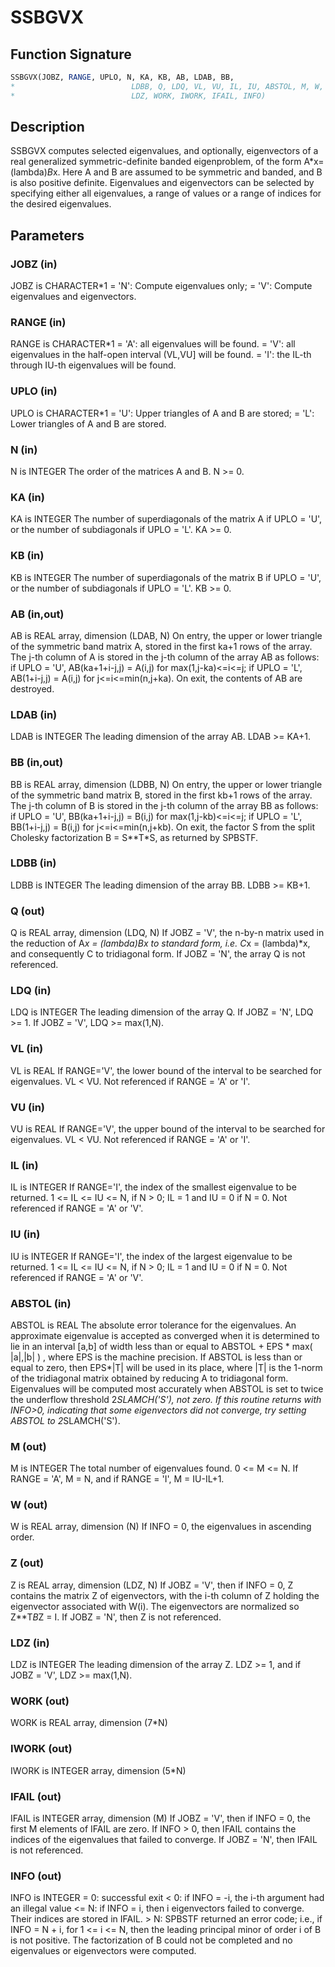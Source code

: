 # SSBGVX

## Function Signature

```fortran
SSBGVX(JOBZ, RANGE, UPLO, N, KA, KB, AB, LDAB, BB,
*                          LDBB, Q, LDQ, VL, VU, IL, IU, ABSTOL, M, W, Z,
*                          LDZ, WORK, IWORK, IFAIL, INFO)
```

## Description


 SSBGVX computes selected eigenvalues, and optionally, eigenvectors
 of a real generalized symmetric-definite banded eigenproblem, of
 the form A*x=(lambda)*B*x.  Here A and B are assumed to be symmetric
 and banded, and B is also positive definite.  Eigenvalues and
 eigenvectors can be selected by specifying either all eigenvalues,
 a range of values or a range of indices for the desired eigenvalues.

## Parameters

### JOBZ (in)

JOBZ is CHARACTER*1 = 'N': Compute eigenvalues only; = 'V': Compute eigenvalues and eigenvectors.

### RANGE (in)

RANGE is CHARACTER*1 = 'A': all eigenvalues will be found. = 'V': all eigenvalues in the half-open interval (VL,VU] will be found. = 'I': the IL-th through IU-th eigenvalues will be found.

### UPLO (in)

UPLO is CHARACTER*1 = 'U': Upper triangles of A and B are stored; = 'L': Lower triangles of A and B are stored.

### N (in)

N is INTEGER The order of the matrices A and B. N >= 0.

### KA (in)

KA is INTEGER The number of superdiagonals of the matrix A if UPLO = 'U', or the number of subdiagonals if UPLO = 'L'. KA >= 0.

### KB (in)

KB is INTEGER The number of superdiagonals of the matrix B if UPLO = 'U', or the number of subdiagonals if UPLO = 'L'. KB >= 0.

### AB (in,out)

AB is REAL array, dimension (LDAB, N) On entry, the upper or lower triangle of the symmetric band matrix A, stored in the first ka+1 rows of the array. The j-th column of A is stored in the j-th column of the array AB as follows: if UPLO = 'U', AB(ka+1+i-j,j) = A(i,j) for max(1,j-ka)<=i<=j; if UPLO = 'L', AB(1+i-j,j) = A(i,j) for j<=i<=min(n,j+ka). On exit, the contents of AB are destroyed.

### LDAB (in)

LDAB is INTEGER The leading dimension of the array AB. LDAB >= KA+1.

### BB (in,out)

BB is REAL array, dimension (LDBB, N) On entry, the upper or lower triangle of the symmetric band matrix B, stored in the first kb+1 rows of the array. The j-th column of B is stored in the j-th column of the array BB as follows: if UPLO = 'U', BB(ka+1+i-j,j) = B(i,j) for max(1,j-kb)<=i<=j; if UPLO = 'L', BB(1+i-j,j) = B(i,j) for j<=i<=min(n,j+kb). On exit, the factor S from the split Cholesky factorization B = S**T*S, as returned by SPBSTF.

### LDBB (in)

LDBB is INTEGER The leading dimension of the array BB. LDBB >= KB+1.

### Q (out)

Q is REAL array, dimension (LDQ, N) If JOBZ = 'V', the n-by-n matrix used in the reduction of A*x = (lambda)*B*x to standard form, i.e. C*x = (lambda)*x, and consequently C to tridiagonal form. If JOBZ = 'N', the array Q is not referenced.

### LDQ (in)

LDQ is INTEGER The leading dimension of the array Q. If JOBZ = 'N', LDQ >= 1. If JOBZ = 'V', LDQ >= max(1,N).

### VL (in)

VL is REAL If RANGE='V', the lower bound of the interval to be searched for eigenvalues. VL < VU. Not referenced if RANGE = 'A' or 'I'.

### VU (in)

VU is REAL If RANGE='V', the upper bound of the interval to be searched for eigenvalues. VL < VU. Not referenced if RANGE = 'A' or 'I'.

### IL (in)

IL is INTEGER If RANGE='I', the index of the smallest eigenvalue to be returned. 1 <= IL <= IU <= N, if N > 0; IL = 1 and IU = 0 if N = 0. Not referenced if RANGE = 'A' or 'V'.

### IU (in)

IU is INTEGER If RANGE='I', the index of the largest eigenvalue to be returned. 1 <= IL <= IU <= N, if N > 0; IL = 1 and IU = 0 if N = 0. Not referenced if RANGE = 'A' or 'V'.

### ABSTOL (in)

ABSTOL is REAL The absolute error tolerance for the eigenvalues. An approximate eigenvalue is accepted as converged when it is determined to lie in an interval [a,b] of width less than or equal to ABSTOL + EPS * max( |a|,|b| ) , where EPS is the machine precision. If ABSTOL is less than or equal to zero, then EPS*|T| will be used in its place, where |T| is the 1-norm of the tridiagonal matrix obtained by reducing A to tridiagonal form. Eigenvalues will be computed most accurately when ABSTOL is set to twice the underflow threshold 2*SLAMCH('S'), not zero. If this routine returns with INFO>0, indicating that some eigenvectors did not converge, try setting ABSTOL to 2*SLAMCH('S').

### M (out)

M is INTEGER The total number of eigenvalues found. 0 <= M <= N. If RANGE = 'A', M = N, and if RANGE = 'I', M = IU-IL+1.

### W (out)

W is REAL array, dimension (N) If INFO = 0, the eigenvalues in ascending order.

### Z (out)

Z is REAL array, dimension (LDZ, N) If JOBZ = 'V', then if INFO = 0, Z contains the matrix Z of eigenvectors, with the i-th column of Z holding the eigenvector associated with W(i). The eigenvectors are normalized so Z**T*B*Z = I. If JOBZ = 'N', then Z is not referenced.

### LDZ (in)

LDZ is INTEGER The leading dimension of the array Z. LDZ >= 1, and if JOBZ = 'V', LDZ >= max(1,N).

### WORK (out)

WORK is REAL array, dimension (7*N)

### IWORK (out)

IWORK is INTEGER array, dimension (5*N)

### IFAIL (out)

IFAIL is INTEGER array, dimension (M) If JOBZ = 'V', then if INFO = 0, the first M elements of IFAIL are zero. If INFO > 0, then IFAIL contains the indices of the eigenvalues that failed to converge. If JOBZ = 'N', then IFAIL is not referenced.

### INFO (out)

INFO is INTEGER = 0: successful exit < 0: if INFO = -i, the i-th argument had an illegal value <= N: if INFO = i, then i eigenvectors failed to converge. Their indices are stored in IFAIL. > N: SPBSTF returned an error code; i.e., if INFO = N + i, for 1 <= i <= N, then the leading principal minor of order i of B is not positive. The factorization of B could not be completed and no eigenvalues or eigenvectors were computed.

